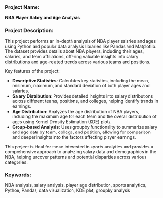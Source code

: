 ### Project Name:
**NBA Player Salary and Age Analysis**

### Project Description:
This project performs an in-depth analysis of NBA player salaries and ages using Python and popular data analysis libraries like Pandas and Matplotlib. The dataset provides details about NBA players, including their ages, salaries, and team affiliations, offering valuable insights into salary distributions and age-related trends across various teams and positions.

Key features of the project:
- **Descriptive Statistics**: Calculates key statistics, including the mean, minimum, maximum, and standard deviation of both player ages and salaries.
- **Salary Distribution**: Provides detailed insights into salary distributions across different teams, positions, and colleges, helping identify trends in earnings.
- **Age Distribution**: Analyzes the age distribution of NBA players, including the maximum age for each team and the overall distribution of ages using Kernel Density Estimation (KDE) plots.
- **Group-based Analysis**: Uses groupby functionality to summarize salary and age data by team, college, and position, allowing for comparison and deeper insights into the factors affecting player earnings.
  
This project is ideal for those interested in sports analytics and provides a comprehensive approach to analyzing salary data and demographics in the NBA, helping uncover patterns and potential disparities across various categories.

### Keywords:
NBA analysis, salary analysis, player age distribution, sports analytics, Python, Pandas, data visualization, KDE plot, groupby analysis
